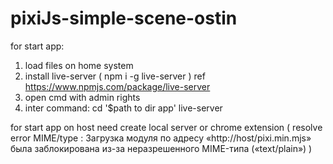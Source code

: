 # pixiJs-simple-scene-ostin

for start app:
1. load files on home system
2. install live-server ( npm i -g live-server )  ref https://www.npmjs.com/package/live-server
3. open cmd with admin rights
4. inter command: cd '$path to dir app' live-server

for start app on host need create local server or chrome extension 
( resolve error MIME/type : Загрузка модуля по адресу «http://host/pixi.min.mjs» была заблокирована из-за неразрешенного MIME-типа («text/plain») )
